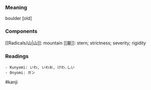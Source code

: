 ### Meaning

boulder [old]

### Components

[[Radicals/山|山]]: mountain [[厳]]: stern; strictness; severity; rigidity

### Readings

```
- Kunyomi: いわ, いわお, けわ.しい
- Onyomi: ガン
```

#kanji